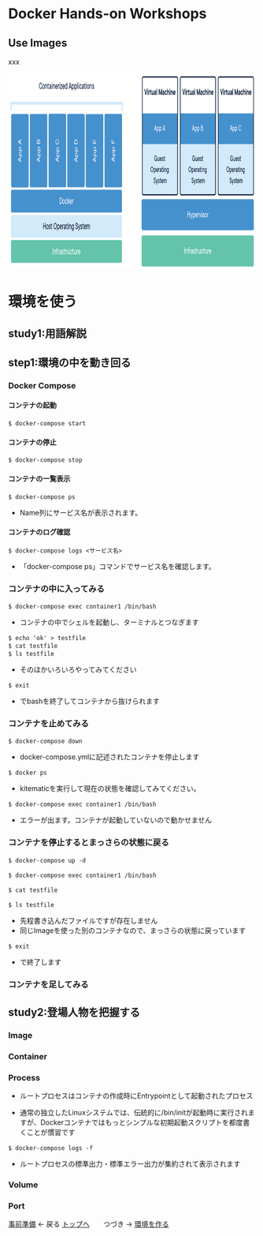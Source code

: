 # Docker Hands-on Workshops
## Use Images

xxx

<a><img src="images/docker-containerized-and-vm-transparent-bg.png" width="878" height="400"></a>

# 環境を使う
## study1:用語解説

## step1:環境の中を動き回る
### Docker Compose
#### コンテナの起動

```
$ docker-compose start
```

#### コンテナの停止

```
$ docker-compose stop
```

#### コンテナの一覧表示

```
$ docker-compose ps
```
- Name列にサービス名が表示されます。

#### コンテナのログ確認

```
$ docker-compose logs <サービス名>
```
- 「docker-compose ps」コマンドでサービス名を確認します。

### コンテナの中に入ってみる

```
$ docker-compose exec container1 /bin/bash
```

- コンテナの中でシェルを起動し、ターミナルとつなぎます

```
$ echo 'ok' > testfile
$ cat testfile
$ ls testfile
```

- そのほかいろいろやってみてください

```
$ exit
```

 - でbashを終了してコンテナから抜けられます

### コンテナを止めてみる

```
$ docker-compose down
```

- docker-compose.ymlに記述されたコンテナを停止します

```
$ docker ps
```

- kitematicを実行して現在の状態を確認してみてください。

```
$ docker-compose exec container1 /bin/bash
```

- エラーが出ます。コンテナが起動していないので動かせません

### コンテナを停止するとまっさらの状態に戻る

```
$ docker-compose up -d
```

```
$ docker-compose exec container1 /bin/bash
```

```
$ cat testfile
```

```
$ ls testfile
```

- 先程書き込んだファイルですが存在しません
- 同じImageを使った別のコンテナなので、まっさらの状態に戻っています

```
$ exit
```

- で終了します

### コンテナを足してみる

## study2:登場人物を把握する
### Image
### Container
### Process

- ルートプロセスはコンテナの作成時にEntrypointとして起動されたプロセス

- 通常の独立したLinuxシステムでは、伝統的に/bin/initが起動時に実行されますが、Dockerコンテナではもっとシンプルな初期起動スクリプトを都度書くことが慣習です

```
$ docker-compose logs -f
```

- ルートプロセスの標準出力・標準エラー出力が集約されて表示されます

### Volume
### Port

[事前準備](/docker/001-Preparation/) ← 戻る [トップへ](..)　　つづき → [環境を作る](/docker/003-CreateImage/) 